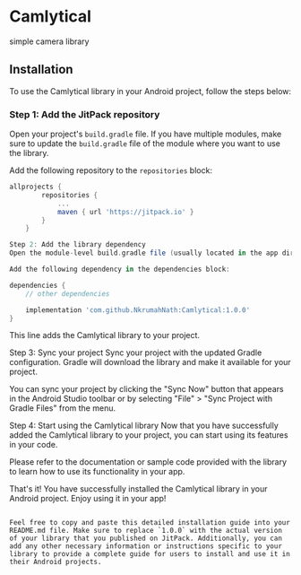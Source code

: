 # Camlytical
simple camera library

## Installation

To use the Camlytical library in your Android project, follow the steps below:

### Step 1: Add the JitPack repository

Open your project's `build.gradle` file. If you have multiple modules, make sure to update the `build.gradle` file of the module where you want to use the library.

Add the following repository to the `repositories` block:

```groovy
allprojects {
		repositories {
			...
			maven { url 'https://jitpack.io' }
		}
	}

Step 2: Add the library dependency
Open the module-level build.gradle file (usually located in the app directory).

Add the following dependency in the dependencies block:

dependencies {
    // other dependencies

    implementation 'com.github.NkrumahNath:Camlytical:1.0.0'
}
```

This line adds the Camlytical library to your project.

Step 3: Sync your project
Sync your project with the updated Gradle configuration. Gradle will download the library and make it available for your project.

You can sync your project by clicking the "Sync Now" button that appears in the Android Studio toolbar or by selecting "File" > "Sync Project with Gradle Files" from the menu.

Step 4: Start using the Camlytical library
Now that you have successfully added the Camlytical library to your project, you can start using its features in your code.

Please refer to the documentation or sample code provided with the library to learn how to use its functionality in your app.

That's it! You have successfully installed the Camlytical library in your Android project. Enjoy using it in your app!

```

Feel free to copy and paste this detailed installation guide into your README.md file. Make sure to replace `1.0.0` with the actual version of your library that you published on JitPack. Additionally, you can add any other necessary information or instructions specific to your library to provide a complete guide for users to install and use it in their Android projects.
